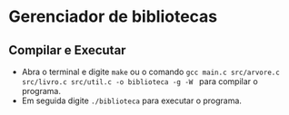 ﻿# Gerenciador de bibliotecas

## Compilar e Executar

- Abra o terminal e digite `make` ou o comando `gcc main.c src/arvore.c src/livro.c src/util.c -o biblioteca -g -W ` para compilar o programa.
- Em seguida digite `./biblioteca` para executar o programa.
